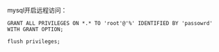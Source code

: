 
mysql开启远程访问：

```
GRANT ALL PRIVILEGES ON *.* TO 'root'@'%' IDENTIFIED BY 'passowrd' WITH GRANT OPTION;

flush privileges;
```
